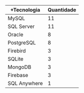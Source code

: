 |+Tecnologia  | Quantidade |
|------------ | -----------|
|MySQL |11 |
|SQL Server |11 |
|Oracle |8 |
|PostgreSQL |8 |
|Firebird |3 |
|SQLite |3 |
|MongoDB |3 |
|Firebase |3 |
|SQL Anywhere |1 |
